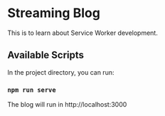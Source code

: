 # Streaming Blog

This is to learn about Service Worker development.

## Available Scripts

In the project directory, you can run:

### `npm run serve`

The blog will run in http://localhost:3000
